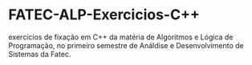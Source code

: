 # FATEC-ALP-Exercicios-C++
 exercícios de fixação em C++ da matéria de Algoritmos e Lógica de Programação, no primeiro semestre de Análdise e Desenvolvimento de Sistemas da Fatec.
